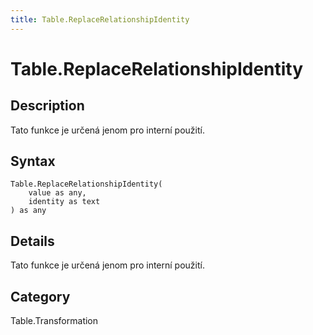 ```yaml
---
title: Table.ReplaceRelationshipIdentity
---
```


# Table.ReplaceRelationshipIdentity


## Description

Tato funkce je určená jenom pro interní použití.


## Syntax

```powerquery
Table.ReplaceRelationshipIdentity(
    value as any,
    identity as text
) as any
```


## Details

Tato funkce je určená jenom pro interní použití.



## Category
Table.Transformation
